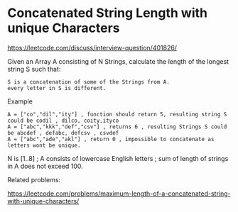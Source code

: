 # Concatenated String Length with unique Characters

https://leetcode.com/discuss/interview-question/401826/

Given an Array A consisting of N Strings, calculate the length of the longest string S such that:

    S is a concatenation of some of the Strings from A.
    every letter in S is different.

Example

    A = ["co","dil","ity"] , function should return 5, resulting string S could be codil , dilco, coity,ityco
    A = ["abc","kkk","def","csv"] , returns 6 , resulting Strings S could be abcdef , defabc, defcsv , csvdef
    A = ["abc","ade","akl"] , return 0 , impossible to concatenate as letters wont be unique.

N is [1..8] ; A consists of lowercase English letters ; sum of length of strings in A does not exceed 100.

Related problems:

https://leetcode.com/problems/maximum-length-of-a-concatenated-string-with-unique-characters/




